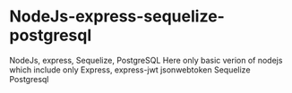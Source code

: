 # NodeJs-express-sequelize-postgresql
NodeJs, express, Sequelize, PostgreSQL
Here only basic verion of nodejs which include only 
Express, 
express-jwt
jsonwebtoken
Sequelize
Postgresql

